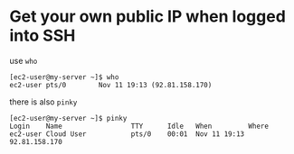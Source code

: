 # Get your own public IP when logged into SSH

use `who`

```
[ec2-user@my-server ~]$ who
ec2-user pts/0        Nov 11 19:13 (92.81.158.170)
```

there is also `pinky`

```
[ec2-user@my-server ~]$ pinky
Login    Name                 TTY      Idle   When         Where
ec2-user Cloud User           pts/0    00:01  Nov 11 19:13 92.81.158.170

```
